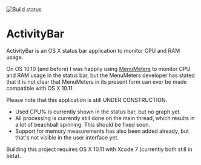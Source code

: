 ![Build status](https://travis-ci.org/breun/ActivityBar.svg?branch=master)

# ActivityBar

ActivityBar is an OS X status bar application to monitor CPU and RAM usage.

On OS 10.10 (and before) I was happily using [MenuMeters](http://www.ragingmenace.com/software/menumeters/) to monitor CPU and RAM usage in the status bar, but the MenuMeters developer has stated that it is not clear that MenuMeters in its present form can ever be made compatible with OS X 10.11.

Please note that this application is still UNDER CONSTRUCTION.

* Used CPU% is currently shown in the status bar, but no graph yet.
* All processing is currently still done on the main thread, which results in a lot of beachball spinning. This should be fixed soon.
* Support for memory measurements has also been added already, but that's not visible in the user interface yet.

Building this project requires OS X 10.11 with Xcode 7 (currently both still in beta).
